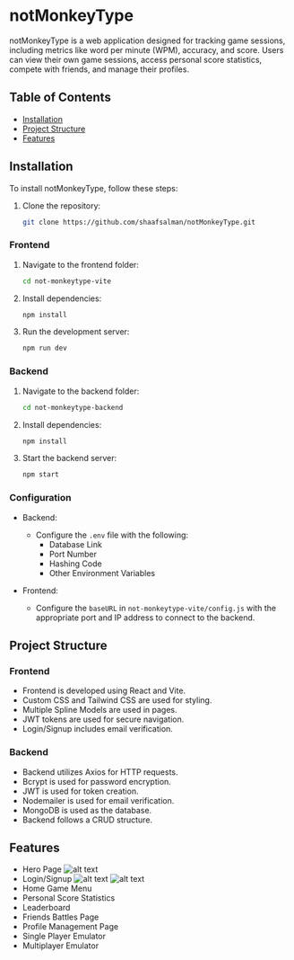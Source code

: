 # notMonkeyType

notMonkeyType is a web application designed for tracking game sessions, including metrics like word per minute (WPM), accuracy, and score. Users can view their own game sessions, access personal score statistics, compete with friends, and manage their profiles.

## Table of Contents

- [Installation](#installation)
- [Project Structure](#project-structure)
- [Features](#features)

## Installation

To install notMonkeyType, follow these steps:

1. Clone the repository:
   ```bash
   git clone https://github.com/shaafsalman/notMonkeyType.git
   ```


### Frontend

1. Navigate to the frontend folder:
   ```bash
   cd not-monkeytype-vite
   ```

2. Install dependencies:
   ```bash
   npm install
   ```

3. Run the development server:
   ```bash
   npm run dev
   ```

### Backend

1. Navigate to the backend folder:
   ```bash
   cd not-monkeytype-backend
   ```

2. Install dependencies:
   ```bash
   npm install
   ```

3. Start the backend server:
   ```bash
   npm start
   ```

### Configuration

- Backend:
  - Configure the `.env` file with the following:
    - Database Link
    - Port Number
    - Hashing Code
    - Other Environment Variables

- Frontend:
  - Configure the `baseURL` in `not-monkeytype-vite/config.js` with the appropriate port and IP address to connect to the backend.

## Project Structure

### Frontend

- Frontend is developed using React and Vite.
- Custom CSS and Tailwind CSS are used for styling.
- Multiple Spline Models are used in pages.
- JWT tokens are used for secure navigation.
- Login/Signup includes email verification.

### Backend

- Backend utilizes Axios for HTTP requests.
- Bcrypt is used for password encryption.
- JWT is used for token creation.
- Nodemailer is used for email verification.
- MongoDB is used as the database.
- Backend follows a CRUD structure.

## Features

- Hero Page
![alt text](<Screenshot 2024-05-14 171817.png>)
- Login/Signup
![alt text](<Screenshot 2024-05-14 171824.png>)
 ![alt text](<Screenshot 2024-05-14 171831.png>)
- Home Game Menu
- Personal Score Statistics
- Leaderboard
- Friends Battles Page
- Profile Management Page
- Single Player Emulator
- Multiplayer Emulator
